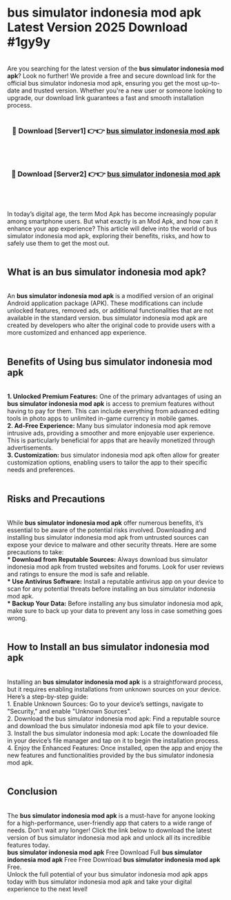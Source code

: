 # bus simulator indonesia mod apk Latest Version 2025 Download #1gy9y<br>
<br>
Are you searching for the latest version of the <strong>bus simulator indonesia mod apk</strong>? Look no further! We provide a free and secure download link for the official bus simulator indonesia mod apk, ensuring you get the most up-to-date and trusted version. Whether you're a new user or someone looking to upgrade, our download link guarantees a fast and smooth installation process.
<br>
<br>
<div align="center">
<h3>🔴 Download [Server1] 👉👉 <a href="https://modyolo.store/bus_simulator_indonesia_mod_apk">bus simulator indonesia mod apk</a></h3><br>
<br>
<h3>🔴 Download [Server2] 👉👉 <a href="https://modyolo.store/=bus_simulator_indonesia_mod_apk">bus simulator indonesia mod apk</a></h3><br>
</div>
<br>
<br>
In today’s digital age, the term Mod Apk has become increasingly popular among smartphone users. But what exactly is an Mod Apk, and how can it enhance your app experience? This article will delve into the world of bus simulator indonesia mod apk, exploring their benefits, risks, and how to safely use them to get the most out.
<br>
<br>
<h2>What is an bus simulator indonesia mod apk?</h2>
<br>
An <strong>bus simulator indonesia mod apk</strong> is a modified version of an original Android application package (APK). These modifications can include unlocked features, removed ads, or additional functionalities that are not available in the standard version. bus simulator indonesia mod apk are created by developers who alter the original code to provide users with a more customized and enhanced app experience.
<br>
<br>
<h2>Benefits of Using bus simulator indonesia mod apk</h2>
<br>
<strong> 1. Unlocked Premium Features:</strong> One of the primary advantages of using an <strong>bus simulator indonesia mod apk</strong> is access to premium features without having to pay for them. This can include everything from advanced editing tools in photo apps to unlimited in-game currency in mobile games.
<br>
<strong> 2. Ad-Free Experience:</strong> Many bus simulator indonesia mod apk remove intrusive ads, providing a smoother and more enjoyable user experience. This is particularly beneficial for apps that are heavily monetized through advertisements.
<br>
<strong> 3. Customization:</strong> bus simulator indonesia mod apk often allow for greater customization options, enabling users to tailor the app to their specific needs and preferences.
<br>
<br>
<h2>Risks and Precautions</h2>
<br>
While <strong>bus simulator indonesia mod apk</strong> offer numerous benefits, it’s essential to be aware of the potential risks involved. Downloading and installing bus simulator indonesia mod apk from untrusted sources can expose your device to malware and other security threats. Here are some precautions to take:
<br>
<strong> * Download from Reputable Sources:</strong> Always download bus simulator indonesia mod apk from trusted websites and forums. Look for user reviews and ratings to ensure the mod is safe and reliable.
<br>
<strong> * Use Antivirus Software:</strong> Install a reputable antivirus app on your device to scan for any potential threats before installing an bus simulator indonesia mod apk.
<br>
<strong> * Backup Your Data:</strong> Before installing any bus simulator indonesia mod apk, make sure to back up your data to prevent any loss in case something goes wrong.
<br>
<br>
<h2>How to Install an bus simulator indonesia mod apk</h2>
<br>
Installing an <strong>bus simulator indonesia mod apk</strong> is a straightforward process, but it requires enabling installations from unknown sources on your device. Here’s a step-by-step guide:
<br>
 1. Enable Unknown Sources: Go to your device’s settings, navigate to "Security," and enable "Unknown Sources".
<br>
 2. Download the bus simulator indonesia mod apk: Find a reputable source and download the bus simulator indonesia mod apk file to your device.
<br>
 3. Install the bus simulator indonesia mod apk: Locate the downloaded file in your device’s file manager and tap on it to begin the installation process.
<br>
 4. Enjoy the Enhanced Features: Once installed, open the app and enjoy the new features and functionalities provided by the bus simulator indonesia mod apk.
<br>
<br>
<h2><strong>Conclusion</strong></h2>
<br>
The <strong>bus simulator indonesia mod apk</strong> is a must-have for anyone looking for a high-performance, user-friendly app that caters to a wide range of needs. Don’t wait any longer! Click the link below to download the latest version of bus simulator indonesia mod apk and unlock all its incredible features today.
<br>
<strong>bus simulator indonesia mod apk</strong> Free Download Full <strong>bus simulator indonesia mod apk</strong> Free Free Download <strong>bus simulator indonesia mod apk</strong> Free.
<br>
Unlock the full potential of your bus simulator indonesia mod apk apps today with bus simulator indonesia mod apk and take your digital experience to the next level!

